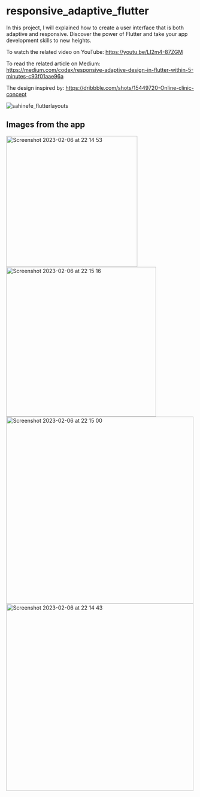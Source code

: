 # responsive_adaptive_flutter

In this project, I will explained how to create a user interface that is both adaptive and responsive. Discover the power of Flutter and take your app development skills to new heights.

To watch the related video on YouTube: https://youtu.be/LI2m4-87ZGM

To read the related article on Medium: https://medium.com/codex/responsive-adaptive-design-in-flutter-within-5-minutes-c93f01aae96a

The design inspired by: https://dribbble.com/shots/15449720-Online-clinic-concept

![sahinefe_flutterlayouts](https://user-images.githubusercontent.com/67283777/217884627-9cb3fa41-c9b8-426b-8f02-10baadb0f5d5.jpg)


## Images from the app

<img width="350" alt="Screenshot 2023-02-06 at 22 14 53" src="https://user-images.githubusercontent.com/67283777/217077355-baedd633-171b-4584-9b61-426668f96be3.png"> <img width="400" alt="Screenshot 2023-02-06 at 22 15 16" src="https://user-images.githubusercontent.com/67283777/217077319-ab2b9b94-c14e-4c1b-8354-60c8b0014214.png"> <img width="500" alt="Screenshot 2023-02-06 at 22 15 00" src="https://user-images.githubusercontent.com/67283777/217077343-a1ff4ed5-6873-48f5-8846-1855a6b901f9.png"> <img width="500" alt="Screenshot 2023-02-06 at 22 14 43" src="https://user-images.githubusercontent.com/67283777/217077370-b1eafdda-32c8-4fdd-95ff-cee4ed998aa7.png">
